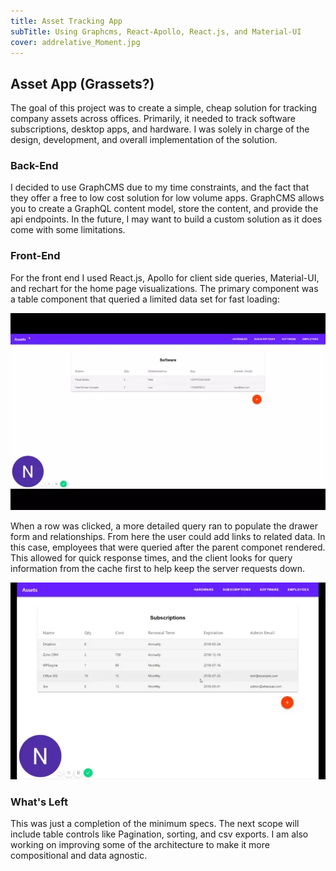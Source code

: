 ```yaml
---
title: Asset Tracking App
subTitle: Using Graphcms, React-Apollo, React.js, and Material-UI
cover: addrelative_Moment.jpg
---
```


## Asset App (Grassets?)

The goal of this project was to create a simple, cheap solution for tracking company assets across offices. Primarily, it needed to track software subscriptions, desktop apps, and hardware. I was solely in charge of the design, development, and overall implementation of the solution.


### Back-End

I decided to use GraphCMS due to my time constraints, and the fact that they offer a free to low cost solution for low volume apps. GraphCMS allows you to create a GraphQL content model, store the content, and provide the api endpoints. In the future, I may want to build a custom solution as it does come with some limitations.


### Front-End

For the front end I used React.js, Apollo for client side queries, Material-UI, and rechart for the home page visualizations. The primary component was a table component that queried a limited data set for fast loading:

![Interface](charts.webp)


When a row was clicked, a more detailed query ran to populate the drawer form and relationships. From here the user could add links to related data. In this case, employees that were queried after the parent componet rendered. This allowed for quick response times, and the client looks for query information from the cache first to help keep the server requests down.

![Add Relative](open-form.webp)


### What's Left

This was just a completion of the minimum specs. The next scope will include table controls like Pagination, sorting, and csv exports. I am also working on improving some of the architecture to make it more compositional and data agnostic.
